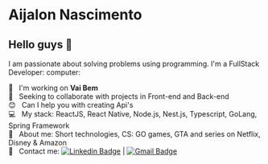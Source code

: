 # Aijalon Nascimento

## Hello guys 👋

I am passionate about solving problems using programming.
I'm a FullStack Developer: computer:

 :rocket:  &nbsp; I'm working on **Vai Bem**
 <br/> :purple_heart: &nbsp; Seeking to collaborate with projects in Front-end and Back-end
 <br/> :blush: &nbsp; Can I help you with creating Api's
 <br/> :computer: &nbsp; My stack: ReactJS, React Native, Node.js, Nest.js, Typescript, GoLang, Spring Framework 
 <br/> 💬  &nbsp; About me: Short technologies, CS: GO games, GTA and series on Netflix, Disney & Amazon
 <br/> :email: &nbsp; Contact me: [![Linkedin Badge](https://img.shields.io/badge/-AijalonNascimento-blue?style=flat-square&logo=Linkedin&logoColor=white&link=https://www.linkedin.com/in/aijalonti/)](https://www.linkedin.com/in/aijalonti/) 
| 
[![Gmail Badge](https://img.shields.io/badge/-aijalon.ti@gmail.com-c14438?style=flat-square&logo=Gmail&logoColor=white&link=mailto:aijalon.ti@gmail.com)](mailto:aijalon.ti@gmail.com)
